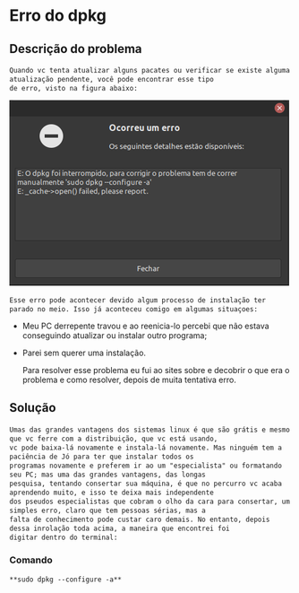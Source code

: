 # Erro do dpkg

## Descrição do problema

    Quando vc tenta atualizar alguns pacates ou verificar se existe alguma atualização pendente, você pode encontrar esse tipo 
    de erro, visto na figura abaixo:

![Imagen DPKG](./dpkg.png)

    Esse erro pode acontecer devido algum processo de instalação ter parado no meio. Isso já aconteceu comigo em algumas situaçoes:

- Meu PC derrepente travou e ao reenicia-lo percebi que não estava conseguindo atualizar ou instalar outro programa;
- Parei sem querer uma instalação.

    Para resolver esse problema eu fui ao sites sobre e decobrir o que era o problema e como resolver, depois de muita tentativa erro.

## Solução

    Umas das grandes vantagens dos sistemas linux é que são grátis e mesmo que vc ferre com a distribuição, que vc está usando, 
    vc pode baixa-lá novamente e instala-lá novamente. Mas ninguém tem a paciência de Jó para ter que instalar todos os 
    programas novamente e preferem ir ao um "especialista" ou formatando seu PC; mas uma das grandes vantagens, das longas 
    pesquisa, tentando consertar sua máquina, é que no percurro vc acaba aprendendo muito, e isso te deixa mais independente 
    dos pseudos especialistas que cobram o olho da cara para consertar, um simples erro, claro que tem pessoas sérias, mas a 
    falta de conhecimento pode custar caro demais. No entanto, depois dessa inrolação toda acima, a maneira que encontrei foi 
    digitar dentro do terminal:

### Comando

    **sudo dpkg --configure -a**
